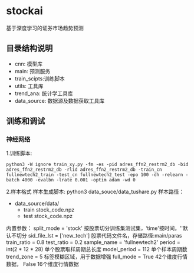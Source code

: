# stockai

基于深度学习的证券市场趋势预测

## 目录结构说明

- cnn: 模型库
- main: 预测服务
- train_scipts:训练脚本
- utils: 工具库
- trend_ana: 统计学工具库
- data_source: 数据源及数据获取工具库

## 训练和调试

### 神经网络
1.训练脚本:

`
python3 -W ignore train_xy.py -fm -es -pid adres_ffn2_restrm2_db -bid adres_ffn2_restrm2_db -rlid adres_ffn2_restrm2_db -train_cn fullnewtech2_train -test_cn fullnewtech2_test -epo 100 -dh -relearn -batch 4000 -evalbn -lrate 0.001 -optim adam -wd 0
`

2.样本格式
样本生成脚本:
python3 data_souce/data_tushare.py
样本路径：
- data_source/data/
   - train
   stock_code.npz
   - test
   stock_code.npz

内置参数：
split_mode = 'stock' 按股票切分训练集测试集，‘time'按时间，''默认不切分
sid_file_lst = ['new_tech'] 股票代码文件名，存储路径:main/paras
train_ratio = 0.8 
test_ratio = 0.2
sample_name = 'fullnewtech2'
period = int(2 * 12 * 28) 单个股票取样周期总长度
model_period = 112 单个样本周期数
trend_zone = 5 标签模糊区域，用于数据增强
full_mode = True 42个维度行情数据， False 16个维度行情数据